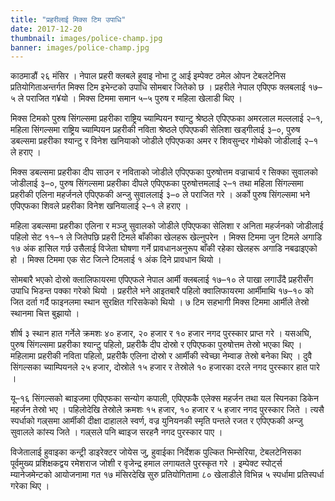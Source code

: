 ```yaml
---
title: "प्रहरीलाई मिक्स टिम उपाधि"
date: 2017-12-20
thumbnail: images/police-champ.jpg
banner: images/police-champ.jpg
---
```


काठमाडौं २६ मंसिर । नेपाल प्रहरी क्लबले हुवाइ नोभा टु आई इम्पेक्ट ठमेल ओपन टेबलटेनिस प्रतियोगिताअन्तर्गत मिक्स टिम इभेन्टको उपाधि सोमबार जितेको छ । प्रहरीले नेपाल एपिएफ क्लबलाई १७–५ ले पराजित ग¥यो । मिक्स टिममा समान ५–५ पुरुष र महिला खेलाडी थिए । <!-- -->

मिक्स टिमको पुरुष सिंगल्समा प्रहरीका राष्ट्रिय च्याम्पियन श्यान्टु श्रेष्ठले एपिएफका अमरलाल मल्ललाई २–१, महिला सिंगल्समा राष्ट्रिय च्याम्पियन प्रहरीकी नविता श्रेष्ठले एपिएफकी सेलिशा खड्गीलाई ३–०, पुरुष डबल्समा प्रहरीका श्यान्टु र विनेश खनियाको जोडीले एपिएफका अमर र शिवसुन्दर गोथेको जोडीलाई २–१ ले हराए ।

मिक्स डबल्समा प्रहरीका दीप साउन र नविताको जोडीले एपिएफका पुरुषोत्तम वज्राचार्य र सिक्का सुवालको जोडीलाई ३–०, पुरुष सिंगल्समा प्रहरीका दीपले एपिएफका पुरुषोत्तमलाई २–१ तथा महिला सिंगल्समा प्रहरीकी एलिना महर्जनले एपिएफकी अन्जु सुवाललाई ३–० ले पराजित गरे । अर्को पुरुष सिंगल्समा भने एपिएफका शिवले प्रहरीका विनेश खनियालाई २–१ ले हराए ।

महिला डबल्समा प्रहरीका एलिना र मञ्जु सुवालको जोडीले एपिएफका सेलिशा र अनिता महर्जनको जोडीलाई पहिलो सेट ११–१ ले जितेपछि प्रहरी टिमले बाँकीका खेलहरू खेल्नुपरेन । मिक्स टिममा जुन टिमले अगाडि १७ अंक हासिल गर्छ उसैलाई विजेता घोषणा गर्ने प्रावधानअनुरूप बाँकी रहेका खेलहरू अगाडि नबढाइएको हो । मिक्स टिममा एक सेट जित्ने टिमलाई १ अंक दिने प्रावधान थियो ।

सोमबारै भएको दोस्रो क्लालिफायरमा एपिएफले नेपाल आर्मी क्लबलाई १७–१० ले पाखा लगाउँदै प्रहरीसँग उपाधि भिडन्त पक्का गरेको थियो । प्रहरीले भने आइतबारै पहिलो क्वालिफायरमा आर्मीमाथि १७–१० को जित दर्ता गर्दै फाइनलमा स्थान सुरक्षित गरिसकेको थियो । ७ टिम सहभागी मिक्स टिममा आर्मीले तेस्रो स्थानमा चित्त बुझायो ।

शीर्ष ३ स्थान हात गर्नेले क्रमशः ४० हजार, २० हजार र १० हजार नगद पुरस्कार प्राप्त गरे । यसअघि, पुरुष सिंगल्समा प्रहरीका श्यान्टु पहिलो, प्रहरीकै दीप दोस्रो र एपिएफका पुरुषोत्तम तेस्रो भएका थिए । महिलामा प्रहरीकी नविता पहिलो, प्रहरीकै एलिना दोस्रो र आर्मीकी स्वेच्छा नेम्वाङ तेस्रो बनेका थिए । दुवै सिंगल्सका च्याम्पियनले २५ हजार, दोस्रोले १५ हजार र तेस्रोले १० हजारका दरले नगद पुरस्कार हात पारे ।

यू–१६ सिंगल्सको ब्वाइजमा एपिएफका सन्योग कपाली, एपिएफकै एलेक्स महर्जन तथा यल स्पिनका डिकेन महर्जन तेस्रो भए । पहिलोदेखि तेस्रोले क्रमशः १५ हजार, १० हजार र ५ हजार नगद पुरस्कार जिते । त्यसै स्पर्धाको गल्र्समा आर्मीकी दीक्षा दाहालले स्वर्ण, वज्र युनियनकी स्मृति पन्तले रजत र एपिएफकी अन्जु सुवालले कांस्य जिते । गल्र्सले पनि ब्वाइज सरहनै नगद पुरस्कार पाए ।

विजेतालाई हुवाइका कन्ट्री डाइरेक्टर जोयेस जु, हुवाईका निर्देशक पुल्कित भिम्सेरिया, टेबलटेनिसका पूर्वमुख्य प्रशिक्षकद्वय रमेशराज जोशी र वृजेन्द्र हमाल लगायतले पुरस्कृत गरे । इम्पेक्ट स्पोर्ट्स म्यानेजमेन्टको आयोजनामा गत १७ मंसिरदेखि सुरु प्रतियोगितामा ८० खेलाडीले विभिन्न ५ स्पर्धामा प्रतिस्पर्धा गरेका थिए ।
